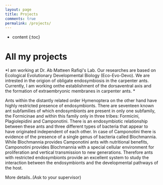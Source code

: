 ```yaml
---
layout: page
title: Projects
comments: true
permalink: /projects/
---
```


* content
{:toc}

# All my projects

*I am working at Dr. Ab Matteen Rafiqi's Lab. Our researches are based on Ecological Evolutionary Developmental Biology (Eco-Evo-Devo). We are intrested in the origion of obligate endosymbiosis in the carpenter ants. Currently, I am working onthe establishment of the dorsaventral axis and the formation of extraembryonic membranes in carpenter ants. *

Ants within the distantly related order Hymenoptera on the other hand have highly restricted presence of endosymbionts. There are seventeen known ant subfamilies of which endosymbionts are present in only one subfamily, the Formicinae and within this family only in three tribes: Formicini, Plagiolepidini and Camponotini. There is an endosymbiotic relationship between these ants and three different types of bacteria that appear to have originated independent of each other. In case of Camponotini there is evidence of the presence of a single genus of bacteria called Blochmannia. While Blochmannia provides Camponotini ants with nutritional benefits, Camponotini provides Blochmannia with a special cellular environment for proliferation and vertical transmission to new generations. Therefore ants with restricted endosymbionts provide an excellent system to study the interaction between the endosymbionts and the developmental pathways of the host.

More details..(Ask to your supervisor)

